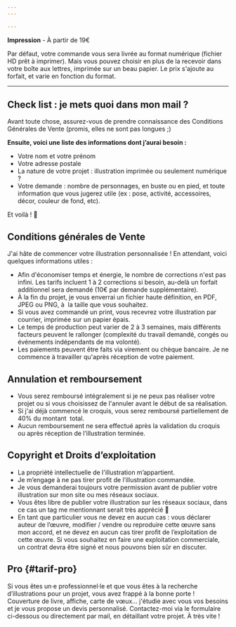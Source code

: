 ```yaml
---
---

---
```


**Impression** - À partir de 19€

Par défaut, votre commande vous sera livrée au format numérique (fichier HD prêt à imprimer). Mais vous pouvez choisir en plus de la recevoir dans votre boîte aux lettres, imprimée sur un beau papier. Le prix s'ajoute au forfait, et varie en fonction du format.

---

## Check list : je mets quoi dans mon mail ?

Avant toute chose, assurez-vous de prendre connaissance des Conditions Générales de Vente (promis, elles ne sont pas longues ;)

**Ensuite, voici une liste des informations dont j’aurai besoin :**

- Votre nom et votre prénom
- Votre adresse postale
- La nature de votre projet : illustration imprimée ou seulement numérique ?
- Votre demande : nombre de personnages, en buste ou en pied, et toute information que vous jugerez utile (ex : pose, activité, accessoires, décor, couleur de fond, etc).

Et voilà ! 🙂

## Conditions générales de Vente

J'ai hâte de commencer votre illustration personnalisée ! En attendant, voici quelques informations utiles :

- Afin d'économiser temps et énergie, le nombre de corrections n'est pas infini. Les tarifs incluent 1 à 2 corrections si besoin, au-delà un forfait additionnel sera demandé (10€ par demande supplémentaire).
- À la fin du projet, je vous enverrai un fichier haute définition, en PDF, JPEG ou PNG, à  la taille que vous souhaitez.
- Si vous avez commandé un print, vous recevrez votre illustration par courrier, imprimée sur un papier épais.
- Le temps de production peut varier de 2 à 3 semaines, mais différents facteurs peuvent le rallonger (complexité du travail demandé, congés ou événements indépendants de ma volonté).
- Les paiements peuvent être faits via virement ou chèque bancaire. Je ne commence à travailler qu'après réception de votre paiement.

## Annulation et remboursement 

- Vous serez remboursé intégralement si je ne peux pas réaliser votre projet ou si vous choisissez de l'annuler avant le début de sa réalisation.
- Si j'ai déjà commencé le croquis, vous serez remboursé partiellement de 40% du montant  total.
- Aucun remboursement ne sera effectué après la validation du croquis ou après réception de l’illustration terminée.

## Copyright et Droits d’exploitation 

- La propriété intellectuelle de l'illustration m’appartient.
- Je m’engage à ne pas tirer profit de l’illustration commandée.
- Je vous demanderai toujours votre permission avant de publier votre illustration sur mon site ou mes réseaux sociaux.
- Vous êtes libre de publier votre illustration sur les réseaux sociaux, dans ce cas un tag me mentionnant serait très apprécié 🙂
- En tant que particulier vous ne devez en aucun cas : vous déclarer auteur de l’œuvre, modifier / vendre ou reproduire cette œuvre sans mon accord, et ne devez en aucun cas tirer profit de l’exploitation de cette œuvre. Si vous souhaitez en faire une exploitation commerciale, un contrat devra être signé et nous pouvons bien sûr en discuter.

## Pro {#tarif-pro}

Si vous êtes un·e professionnel·le et que vous êtes à la recherche d’illustrations pour un projet, vous avez frappé à la bonne porte ! Couverture de livre, affiche, carte de vœux… j'étudie avec vous vos besoins et je vous propose un devis personnalisé. Contactez-moi via le formulaire ci-dessous ou directement par mail, en détaillant votre projet. À très vite !
